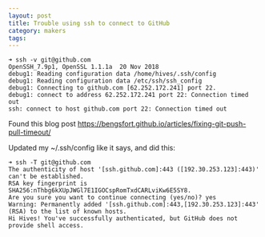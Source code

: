 ```yaml
---
layout: post
title: Trouble using ssh to connect to GitHub
category: makers
tags: 
---
```


```
➜ ssh -v git@github.com
OpenSSH_7.9p1, OpenSSL 1.1.1a  20 Nov 2018
debug1: Reading configuration data /home/hives/.ssh/config
debug1: Reading configuration data /etc/ssh/ssh_config
debug1: Connecting to github.com [62.252.172.241] port 22.
debug1: connect to address 62.252.172.241 port 22: Connection timed out
ssh: connect to host github.com port 22: Connection timed out
```

Found this blog post
<https://bengsfort.github.io/articles/fixing-git-push-pull-timeout/>

Updated my ~/.ssh/config like it says, and did this:

```
➜ ssh -T git@github.com
The authenticity of host '[ssh.github.com]:443 ([192.30.253.123]:443)' can't be established.
RSA key fingerprint is SHA256:nThbg6kXUpJWGl7E1IGOCspRomTxdCARLviKw6E5SY8.
Are you sure you want to continue connecting (yes/no)? yes
Warning: Permanently added '[ssh.github.com]:443,[192.30.253.123]:443' (RSA) to the list of known hosts.
Hi Hives! You've successfully authenticated, but GitHub does not provide shell access.
```
